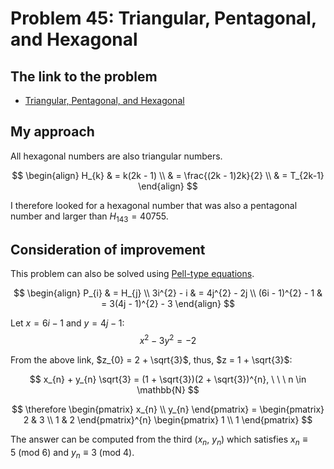 # Problem 45: Triangular, Pentagonal, and Hexagonal

## The link to the problem

- [Triangular, Pentagonal, and Hexagonal](https://projecteuler.net/problem=45)

## My approach

All hexagonal numbers are also triangular numbers.

$$
\begin{align}
H_{k} & = k(2k - 1) \\
      & = \frac{(2k - 1)2k}{2} \\
      & = T_{2k-1}
\end{align}
$$

I therefore looked for a hexagonal number that was also a pentagonal number and larger than $H_{143} = 40755$.

## Consideration of improvement

This problem can also be solved using [Pell-type equations](https://imomath.com/index.cgi?page=ntPellsEquationPellType).

$$
\begin{align}
P_{i} & = H_{j} \\
3i^{2} - i & = 4j^{2} - 2j \\
(6i - 1)^{2} - 1 & = 3(4j - 1)^{2} - 3
\end{align}
$$

Let $x = 6i - 1$ and $y = 4j - 1$:
$$x^{2} - 3y^{2} = -2$$

From the above link, $z_{0} = 2 + \sqrt{3}$, thus, $z = 1 + \sqrt{3}$:

$$
x_{n} + y_{n} \sqrt{3} = (1 + \sqrt{3})(2 + \sqrt{3})^{n}, \ \ \ n \in \mathbb{N}
$$

$$
\therefore \begin{pmatrix}
x_{n} \\
y_{n}
\end{pmatrix} = \begin{pmatrix}
2 & 3 \\
1 & 2
\end{pmatrix}^{n} \begin{pmatrix}
1 \\
1
\end{pmatrix}
$$

The answer can be computed from the third $(x_{n}, \ y_{n})$ which
satisfies $x_{n} \equiv 5 \ \text{(mod } 6 \text{)}$ and
$y_{n} \equiv 3 \ \text{(mod } 4 \text{)}$.
